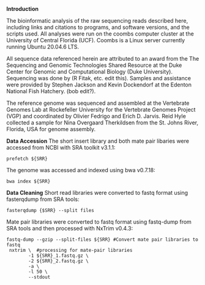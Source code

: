 **Introduction**

The bioinformatic analysis of the raw sequencing reads described here, including links and citations to programs, and software versions, and
the scripts used. All analyses were run on the coombs computer cluster at the University of Central Florida (UCF).
Coombs is a Linux server currently running Ubuntu 20.04.6 LTS.

All sequence data referenced herein are attributed to an award from the The Sequencing and Genomic Technologies Shared Resource at the Duke 
Center for Genomic and Computational Biology (Duke University). Sequencing was done by (R Fitak, etc. edit this). Samples and assistance were provided 
by Stephen Jackson and Kevin Dockendorf at the Edenton National Fish Hatchery. (bob edit?). 

The reference genome was sequenced and assembled at the Vertebrate Genomes Lab at Rockefeller University for the Vertebrate Genomes Project (VGP) and coordinated by Olivier Fedrigo and Erich D. Jarvis.
Reid Hyle collected a sample for Nina Overgaard Therkildsen from the St. Johns River, Florida, USA for genome assembly. 

**Data Accession** 
The short insert library and both mate pair libaries were accessed from NCBI with SRA toolkit v3.1.1:
```
prefetch ${SRR}
```

The genome was accessed and indexed using bwa v0.7.18:
```
bwa index ${SRR}
```

**Data Cleaning**
Short read libraries were converted to fastq format using fasterqdump from SRA tools:
```
fasterqdump {$SRR} --split files
```
Mate pair libraries were converted to fastq format using fastq-dump from SRA tools and then processed with NxTrim v0.4.3:
```
fastq-dump --gzip --split-files ${SRR} #Convert mate pair libraries to fastq 
 nxtrim \  #processing for mate-pair libraries
        -1 ${SRR}_1.fastq.gz \ 
        -2 ${SRR}_2.fastq.gz \ 
        -a \ 
        -l 50 \ 
        --stdout
```





